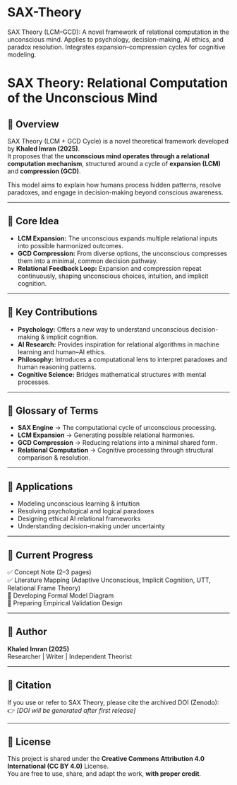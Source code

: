 # SAX-Theory
SAX Theory (LCM–GCD): A novel framework of relational computation in the unconscious mind.  Applies to psychology, decision-making, AI ethics, and paradox resolution.  Integrates expansion–compression cycles for cognitive modeling.
# SAX Theory: Relational Computation of the Unconscious Mind

## 🔹 Overview
SAX Theory (LCM + GCD Cycle) is a novel theoretical framework developed by **Khaled Imran (2025)**.  
It proposes that the **unconscious mind operates through a relational computation mechanism**, structured around a cycle of **expansion (LCM)** and **compression (GCD)**.  

This model aims to explain how humans process hidden patterns, resolve paradoxes, and engage in decision-making beyond conscious awareness.

---

## 🔹 Core Idea
- **LCM Expansion:** The unconscious expands multiple relational inputs into possible harmonized outcomes.  
- **GCD Compression:** From diverse options, the unconscious compresses them into a minimal, common decision pathway.  
- **Relational Feedback Loop:** Expansion and compression repeat continuously, shaping unconscious choices, intuition, and implicit cognition.

---

## 🔹 Key Contributions
- **Psychology:** Offers a new way to understand unconscious decision-making & implicit cognition.  
- **AI Research:** Provides inspiration for relational algorithms in machine learning and human–AI ethics.  
- **Philosophy:** Introduces a computational lens to interpret paradoxes and human reasoning patterns.  
- **Cognitive Science:** Bridges mathematical structures with mental processes.

---

## 🔹 Glossary of Terms
- **SAX Engine** → The computational cycle of unconscious processing.  
- **LCM Expansion** → Generating possible relational harmonies.  
- **GCD Compression** → Reducing relations into a minimal shared form.  
- **Relational Computation** → Cognitive processing through structural comparison & resolution.  

---

## 🔹 Applications
- Modeling unconscious learning & intuition  
- Resolving psychological and logical paradoxes  
- Designing ethical AI relational frameworks  
- Understanding decision-making under uncertainty  

---

## 🔹 Current Progress
✅ Concept Note (2–3 pages)  
✅ Literature Mapping (Adaptive Unconscious, Implicit Cognition, UTT, Relational Frame Theory)  
🔄 Developing Formal Model Diagram  
🔄 Preparing Empirical Validation Design  

---

## 🔹 Author
**Khaled Imran (2025)**  
Researcher | Writer | Independent Theorist  

---

## 🔹 Citation
If you use or refer to SAX Theory, please cite the archived DOI (Zenodo):  
👉 *[DOI will be generated after first release]*  

---

## 🔹 License
This project is shared under the **Creative Commons Attribution 4.0 International (CC BY 4.0)** License.  
You are free to use, share, and adapt the work, **with proper credit**.
